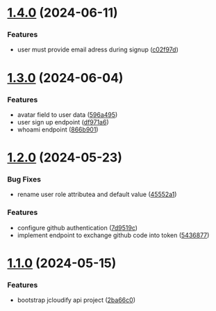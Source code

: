 # [1.4.0](https://github.com/jcloudify/jcloudify-api/compare/v1.3.0...v1.4.0) (2024-06-11)


### Features

* user must provide email adress during signup ([c02f97d](https://github.com/jcloudify/jcloudify-api/commit/c02f97db67c5ca5c4baf387a2ff55a4534db55fd))



# [1.3.0](https://github.com/jcloudify/jcloudify-api/compare/v1.2.0...v1.3.0) (2024-06-04)


### Features

* avatar field to user data ([596a495](https://github.com/jcloudify/jcloudify-api/commit/596a4956bd0b4ce5a8391228c6597933be5b220d))
* user sign up endpoint ([df971a6](https://github.com/jcloudify/jcloudify-api/commit/df971a688a7d024dc95a89f139d1c7efb0b1215d))
* whoami endpoint ([866b901](https://github.com/jcloudify/jcloudify-api/commit/866b90109b06670a6a5230c944df343fa8376e8a))



# [1.2.0](https://github.com/jcloudify/jcloudify-api/compare/v1.1.0...v1.2.0) (2024-05-23)


### Bug Fixes

* rename user role attributea and default value ([45552a1](https://github.com/jcloudify/jcloudify-api/commit/45552a1ebd05f88ddf3086f9244dd5e3158e705b))


### Features

* configure github authentication ([7d9519c](https://github.com/jcloudify/jcloudify-api/commit/7d9519c58844e615b9149a3ed8e3e97e076378cf))
* implement endpoint to exchange github code into token ([5436877](https://github.com/jcloudify/jcloudify-api/commit/543687714d676d72d73cb8a4225380e1ce4b9616))



# [1.1.0](https://github.com/jcloudify/jcloudify-api/compare/2ba66c0d68c22d3c31d4102c6fd43f0e4b42e522...v1.1.0) (2024-05-15)


### Features

* bootstrap jcloudify api project ([2ba66c0](https://github.com/jcloudify/jcloudify-api/commit/2ba66c0d68c22d3c31d4102c6fd43f0e4b42e522))



